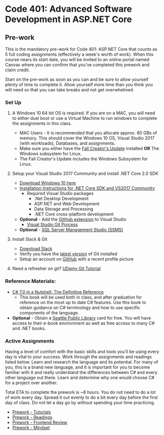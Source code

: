 # Code 401: Advanced Software Development in ASP.NET Core

## Pre-work

This is the mandatory pre-work for Code 401: ASP.NET Core that counts as 5 full coding assignments (effectively a week's worth of work).
When this course nears its start date, you will be invited to an online portal named Canvas where you can confirm that you've completed this prework 
and claim credit.

Start on the pre-work as soon as you can and be sure to allow yourself plenty of time to complete it.
Allow yourself more time than you think you will need so that you can take breaks and not get overwhelmed.


### Set Up

1. A Windows 10 64 bit OS is required. If you are on a MAC, you will need to either duel boot or use a Virtual Machine to run windows to complete the assignments in this class. 
	- MAC Users - It is recommended that you allocate approx. 80 GBs of memory. This should cover the Windows 10 OS, Visual Studio 2017 (with workloads), Databases, and assignments. 
	- Make sure you either have the [Fall Creator's Update](https://support.microsoft.com/en-us/help/4028685/windows-10-get-the-fall-creators-update) installed **OR** The Windows subsystem for Linux. 
	- The Fall Creator's Update includes the Windows Subsystem for Linux. 
		 
2. Setup your Visual Studio 2017 Community and install .NET Core 2.0 SDK
	- [Download Windows 10 here](https://www.microsoft.com/en-us/software-download/windows10)
	- [Installation Instructions for .NET Core SDK and VS2017 Community](https://www.microsoft.com/net/core#windowscmd)
	   - Required Visual Studio packages
	     - .Net Desktop Development
	     - ASP.NET and Web Development
	     - Data Storage and Processing
	     - .NET Core cross-platform development
	- **Optional** - Add the [GitHub extension](https://visualstudio.github.com/) to Visual Studio
		- [Visual Studio Git Process](https://www.visualstudio.com/en-us/docs/git/tutorial/gitworkflow)
	- **Optional** - [SQL Server Management Studio (SSMS)](https://docs.microsoft.com/en-us/sql/ssms/download-sql-server-management-studio-ssms)
	
3. Install Slack & Git
	- [Download Slack](https://slack.com/downloads/osx)
	- Verify you have the [latest version](https://git-scm.com/downloads) of Git installed
	- Setup an account on [GitHub](github.com) with a recent profile picture

4. Need a refresher on git? [UDemy Git Tutorial](https://blog.udemy.com/git-tutorial-a-comprehensive-guide/)

### Reference Materials:
- [C# 7.0 in a Nutshell: The Definitive Reference](https://www.amazon.com/C-7-0-Nutshell-Definitive-Reference/dp/1491987650/ref=sr_1_1?ie=UTF8&qid=1504228723&sr=8-1&keywords=C%23+7.0+in+a+Nutshell) 
	- This book will be used both in class, and after graduation for reference on the most up to date C# features. Use this book to obtain guidance on C# terminology and how to use specific components of the language. 
- **Optional** - Obtain a [Seattle Public Library](https://www.spl.org/) card for free. You will have access to their e-book environment as well as free access to many C# and .NET books. 

### Active Assignments
Having a level of comfort with the basic skills and tools you’ll be using every day is vital to your success.
Work through the assignments and readings listed below. Learn and research the language and its potential. For many of you, 
this is a brand new language, and it is important for you to become familiar with it and really understand the differences between C# and 
every other language out there. Learn and determine why one would choose C# for a project over another.   

Total ETA to complete the prework is ~8 hours.
You do not need to do a lot of work every day.
Spread it out evenly to do a bit every day before the first day of class.
Do not let a day go by without spending your time practicing.

- [Prework - Tutorials](./prework-tutorials.md)
- [Prework - Readings](./prework-readings.md) 
- [Prework - Frontend Review](./prework-frontend.md)
- [Prework - Mindset](./prework-mindset.md) 


